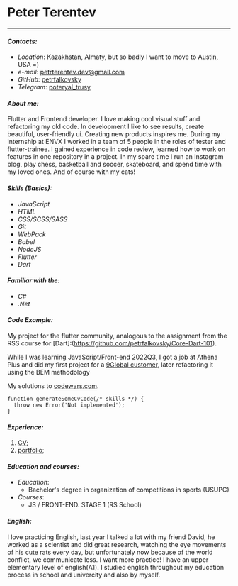# **Peter Terentev**
*******************
#### *Contacts:*
* *Location*: Kazakhstan, Almaty, but so badly I want to move to Austin, USA =)
* *e-mail*: petrterentev.dev@gmail.com
* *GitHub*: [petrfalkovsky](https://github.com/petrfalkovsky)
* *Telegram*: [poteryal_trusy](https://t.me/poteryal_trusy)
#### *About me:*
Flutter and Frontend developer. I love making cool visual stuff and refactoring my old code.
In development I like to see results, create beautiful, user-friendly ui.
Creating new products inspires me. During my internship at ENVX I worked in a team of 5 people in the roles of tester and flutter-trainee. I gained experience in code review, learned how to work on features in one repository in a project. In my spare time I run an Instagram blog, play chess, basketball and soccer, skateboard, and spend time with my loved ones. And of course with my cats!
#### *Skills (Basics):*
* *JavaScript*
* *HTML*
* *CSS/SCSS/SASS*
* *Git*
* *WebPack*
* *Babel*
* *NodeJS*
* *Flutter*
* *Dart*
#### *Familiar with the:*
* *C#*
* *.Net*
#### *Code Example:*
My project for the flutter community, analogous to the assignment from the RSS course for [Dart]:(https://github.com/petrfalkovsky/Core-Dart-101).

While I was learning JavaScript/Front-end 2022Q3, I got a job at Athena Plus and did my first project for a [9Global customer](https://github.com/petrfalkovsky/9-Global), later refactoring it using the BEM methodology

My solutions to [codewars.com](https://www.codewars.com/users/rsschool_d24c5fe0252a74ae/completed).
```
function generateSomeCvCode(/* skills */) {
  throw new Error('Not implemented');
}
```
#### *Experience:*
1. [CV](https://petrfalkovsky.github.io/rsschool-cv/);
2. [portfolio](http://petrterentev.site/);

#### *Education and courses:*
* *Education*:
  * Bachelor's degree in organization of competitions in sports (USUPC)
* *Courses*:
  * JS / FRONT-END. STAGE 1 (RS School) 

#### *English:*
I love practicing English, last year I talked a lot with my friend David, he worked as a scientist and did great research, watching the eye movements of his cute rats every day, but unfortunately now because of the world conflict, we communicate less. I want more practice!
I have an upper elementary level of english(A1). I studied english throughout my education process in school and univercity and also by myself.
